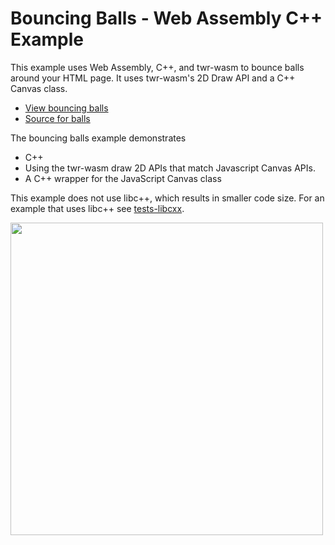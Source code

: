 <h1>Bouncing Balls - Web Assembly C++ Example</h1>
This example uses Web Assembly, C++, and twr-wasm to bounce balls around your HTML page.  It uses twr-wasm's 2D Draw API and a C++ Canvas class.

* [View bouncing balls](/examples/dist/balls/index.html) 
* [Source for balls](https://github.com/twiddlingbits/twr-wasm/tree/main/examples/balls) 

The bouncing balls example demonstrates

* C++
* Using the twr-wasm draw 2D APIs that match Javascript Canvas APIs.
* A C++ wrapper for the JavaScript Canvas class

This example does not use libc++, which results in smaller code size.   For an example that uses libc++ see [tests-libcxx](examples-libcxx.md).

 <img src="../../img/readme-img-balls.png" width="500">

